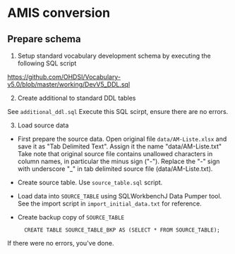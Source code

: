 # AMIS conversion

## Prepare schema

1.  Setup standard vocabulary development schema by executing the following SQL script

https://github.com/OHDSI/Vocabulary-v5.0/blob/master/working/DevV5_DDL.sql

2.  Create additional to standard DDL tables

See `additional_ddl.sql`
Execute this SQL scirpt, ensure there are no errors.

3.  Load source data

* First prepare the source data. Open original file `data/AM-Liste.xlsx` and save it as "Tab Delimited Text".
Assign it the name "data/AM-Liste.txt"
Take note that original source file contains unallowed characters in column names, in particular the minus sign ("-").
Replace the "-" sign with underscore "_" in tab delimited source file (data/AM-Liste.txt).

* Create source table. Use `source_table.sql` script.

* Load data into `SOURCE_TABLE` using SQLWorkbenchJ Data Pumper tool. See the import script in `import_initial_data.txt`
  for reference.

* Create backup copy of `SOURCE_TABLE`

        CREATE TABLE SOURCE_TABLE_BKP AS (SELECT * FROM SOURCE_TABLE);

If there were no errors, you've done.


